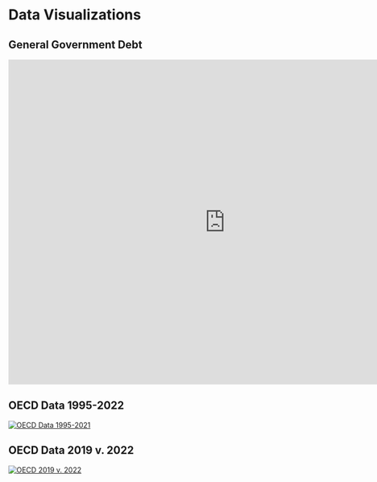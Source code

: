# Data Visualizations

## General Government Debt

<iframe src="https://data.oecd.org/chart/7eFZ" width="860" height="645" style="border: 0" mozallowfullscreen="true" webkitallowfullscreen="true" allowfullscreen="true"><a href="https://data.oecd.org/chart/7eFZ" target="_blank">OECD Chart: General government debt, Total, % of GDP, Annual, 2019</a></iframe>

## OECD Data 1995-2022
<div class='tableauPlaceholder' id='viz1698868651539' style='position: relative'><noscript><a href='#'><img alt='OECD Data 1995-2021 ' src='https:&#47;&#47;public.tableau.com&#47;static&#47;images&#47;OE&#47;OECDData_16988676195350&#47;OECDData1995-2021&#47;1_rss.png' style='border: none' /></a></noscript><object class='tableauViz'  style='display:none;'><param name='host_url' value='https%3A%2F%2Fpublic.tableau.com%2F' /> <param name='embed_code_version' value='3' /> <param name='site_root' value='' /><param name='name' value='OECDData_16988676195350&#47;OECDData1995-2021' /><param name='tabs' value='no' /><param name='toolbar' value='yes' /><param name='static_image' value='https:&#47;&#47;public.tableau.com&#47;static&#47;images&#47;OE&#47;OECDData_16988676195350&#47;OECDData1995-2021&#47;1.png' /> <param name='animate_transition' value='yes' /><param name='display_static_image' value='yes' /><param name='display_spinner' value='yes' /><param name='display_overlay' value='yes' /><param name='display_count' value='yes' /><param name='language' value='en-US' /></object></div> <script type='text/javascript'> var divElement = document.getElementById('viz1698868651539'); var vizElement = divElement.getElementsByTagName('object')[0]; vizElement.style.width='100%';vizElement.style.height=(divElement.offsetWidth*0.75)+'px'; var scriptElement = document.createElement('script'); scriptElement.src = 'https://public.tableau.com/javascripts/api/viz_v1.js'; vizElement.parentNode.insertBefore(scriptElement, vizElement);</script>


## OECD Data 2019 v. 2022
<div class='tableauPlaceholder' id='viz1698877680402' style='position: relative'><noscript><a href='#'><img alt='OECD 2019 v. 2022 ' src='https:&#47;&#47;public.tableau.com&#47;static&#47;images&#47;OE&#47;OECDData_16988676195350&#47;OECD2019v_2022&#47;1_rss.png' style='border: none' /></a></noscript><object class='tableauViz'  style='display:none;'><param name='host_url' value='https%3A%2F%2Fpublic.tableau.com%2F' /> <param name='embed_code_version' value='3' /> <param name='site_root' value='' /><param name='name' value='OECDData_16988676195350&#47;OECD2019v_2022' /><param name='tabs' value='no' /><param name='toolbar' value='yes' /><param name='static_image' value='https:&#47;&#47;public.tableau.com&#47;static&#47;images&#47;OE&#47;OECDData_16988676195350&#47;OECD2019v_2022&#47;1.png' /> <param name='animate_transition' value='yes' /><param name='display_static_image' value='yes' /><param name='display_spinner' value='yes' /><param name='display_overlay' value='yes' /><param name='display_count' value='yes' /><param name='language' value='en-US' /></object></div> <script type='text/javascript'> var divElement = document.getElementById('viz1698877680402'); var vizElement = divElement.getElementsByTagName('object')[0]; vizElement.style.width='100%';vizElement.style.height=(divElement.offsetWidth*0.75)+'px'; var scriptElement = document.createElement('script'); scriptElement.src = 'https://public.tableau.com/javascripts/api/viz_v1.js'; vizElement.parentNode.insertBefore(scriptElement, vizElement); </script>
